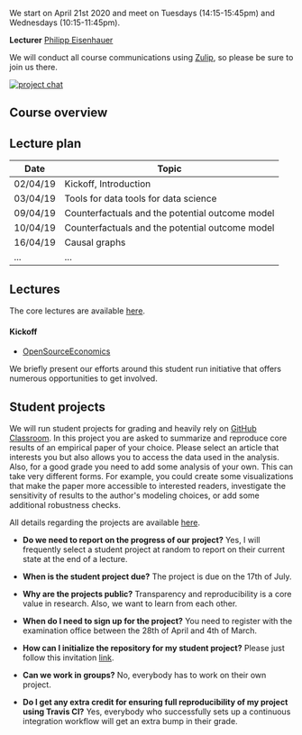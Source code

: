 We start on April 21st 2020 and meet on Tuesdays (14:15-15:45pm) and Wednesdays (10:15-11:45pm).

**Lecturer** [Philipp Eisenhauer](https://peisenha.github.iol)

We will conduct all course communications using [Zulip](https://zulip.com/), so please be sure to join us there.

[![project chat](https://img.shields.io/badge/zulip-join_chat-brightgreen.svg)](https://hca.zulipchat.com/)

## Course overview

## Lecture plan

| Date      | Topic                                                     |
| ----------| --------------------------------------------------------- |
| 02/04/19  | Kickoff, Introduction                                     |
| 03/04/19  | Tools for data tools for data science                     |
| 09/04/19  | Counterfactuals and the potential outcome model           |
| 10/04/19  | Counterfactuals and the potential outcome model           |
| 16/04/19  | Causal graphs                                             |
| ...       | ...                                                       |

## Lectures

The core lectures are available [here](https://github.com/HumanCapitalAnalysis/microeconometrics/blob/master/README.md).

#### Kickoff

* [OpenSourceEconomics](https://opensourceeconomics.github.io/)

We briefly present our efforts around this student run initiative that offers numerous opportunities to get involved.

## Student projects

We will run student projects for grading and heavily rely on [GitHub Classroom](https://classroom.github.com). In this project you are asked to summarize and reproduce core results of an empirical paper of your choice. Please select an article that interests you but also allows you to access the data used in the analysis. Also, for a good grade you need to add some analysis of your own. This can take very different forms. For example, you could create some visualizations that make the paper more accessible to interested readers, investigate the sensitivity of results to the author's modeling choices, or add some additional robustness checks.

All details regarding the projects are available [here](https://github.com/HumanCapitalAnalysis/student-project-template).

* **Do we need to report on the progress of our project?** Yes, I will frequently select a student project at random to report on their current state at the end of a lecture.

* **When is the student project due?** The project is due on the 17th of July.

* **Why are the projects public?** Transparency and reproducibility is a core value in research. Also, we want to learn from each other.

* **When do I need to sign up for the project?** You need to register with the examination office between the 28th of April and 4th of March.

* **How can I initialize the repository for my student project?** Please just follow this invitation [link](https://classroom.github.com/a/AIR1HxcC).

* **Can we work in groups?** No, everybody has to work on their own project.

* **Do I get any extra credit for ensuring full reproducibility of my project using Travis CI?** Yes, everybody who successfully sets up a continuous integration workflow will get an extra bump in their grade.
